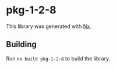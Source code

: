 # pkg-1-2-8

This library was generated with [Nx](https://nx.dev).

## Building

Run `nx build pkg-1-2-8` to build the library.

